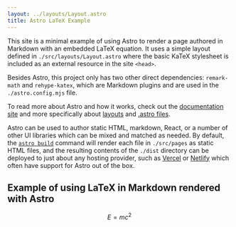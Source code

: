 ```yaml
---
layout: ../layouts/Layout.astro
title: Astro LaTeX Example
---
```


This site is a minimal example of using Astro to render a page authored in Markdown with an embedded LaTeX equation. It uses a simple layout defined in `./src/layouts/Layout.astro` where the basic KaTeX stylesheet is included as an external resource in the site `<head>`.

Besides Astro, this project only has two other direct dependencies: `remark-math` and `rehype-katex`, which are Markdown plugins and are used in the `./astro.config.mjs` file.

To read more about Astro and how it works, check out the [documentation site](https://docs.astro.build/en/getting-started/) and more specifically about [layouts](https://docs.astro.build/en/basics/layouts/) and [.astro files](https://docs.astro.build/en/basics/astro-syntax/).

Astro can be used to author static HTML, markdown, React, or a number of other UI libraries which can be mixed and matched as needed. By default, the [`astro build`](https://docs.astro.build/en/reference/cli-reference/#astro-build) command will render each file in `./src/pages` as static HTML files, and the resulting contents of the `./dist` directory can be deployed to just about any hosting provider, such as [Vercel](https://docs.astro.build/en/guides/deploy/vercel/) or [Netlify](https://docs.astro.build/en/guides/deploy/netlify/) which often have support for Astro out of the box.

## Example of using LaTeX in Markdown rendered with Astro

$$E = mc^{2}$$